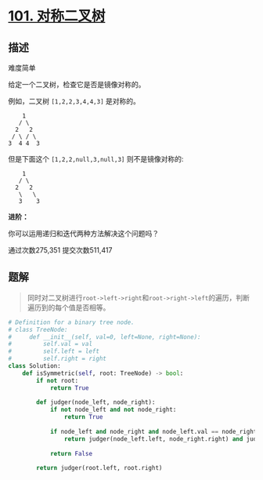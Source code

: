 # [101. 对称二叉树](https://leetcode-cn.com/problems/symmetric-tree/)

## 描述

难度简单

给定一个二叉树，检查它是否是镜像对称的。

 

例如，二叉树 `[1,2,2,3,4,4,3]` 是对称的。

```
    1
   / \
  2   2
 / \ / \
3  4 4  3
```

 

但是下面这个 `[1,2,2,null,3,null,3]` 则不是镜像对称的:

```
    1
   / \
  2   2
   \   \
   3    3
```

 

**进阶：**

你可以运用递归和迭代两种方法解决这个问题吗？

通过次数275,351 提交次数511,417



## 题解

> 同时对二叉树进行`root->left->right`和`root->right->left`的遍历，判断遍历到的每个值是否相等。

```python
# Definition for a binary tree node.
# class TreeNode:
#     def __init__(self, val=0, left=None, right=None):
#         self.val = val
#         self.left = left
#         self.right = right
class Solution:
    def isSymmetric(self, root: TreeNode) -> bool:
        if not root:
            return True
        
        def judger(node_left, node_right):
            if not node_left and not node_right:
                return True
            
            if node_left and node_right and node_left.val == node_right.val:
                return judger(node_left.left, node_right.right) and judger(node_left.right, node_right.left)
            
            return False
        
        return judger(root.left, root.right)
```

